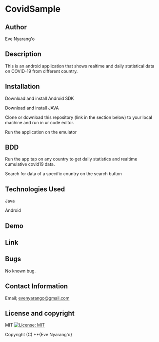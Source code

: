 # CovidSample

## Author
Eve Nyarang'o

## Description
This is an android application that shows realtime and daily statistical data on COVID-19 from different country.

## Installation
Download and install Android SDK

Download and install JAVA

Clone or download this repository (link in the section below) to your local machine and run in ur code editor.

Run the application on the emulator

## BDD
Run the app tap on any country to get daily statistics and realtime cumulative covid19 data.

Search for data of a specific country on the search button


## Technologies Used
Java

Android

## Demo


## Link


## Bugs
No known bug.

## Contact Information
 Email; evenyarango@gmail.com

 ## License and copyright
 MIT [![License: MIT](https://img.shields.io/badge/License-MIT-yellow.svg)](https://opensource.org/licenses/MIT)

Copyright (C) **{Eve Nyarang'o}
